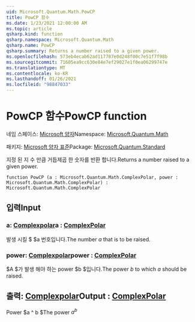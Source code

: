 ```yaml
---
uid: Microsoft.Quantum.Math.PowCP
title: PowCP 함수
ms.date: 1/23/2021 12:00:00 AM
ms.topic: article
qsharp.kind: function
qsharp.namespace: Microsoft.Quantum.Math
qsharp.name: PowCP
qsharp.summary: Returns a number raised to a given power.
ms.openlocfilehash: 573eb4ecab62ad117787e0d248f00c7e51f7f98b
ms.sourcegitcommit: 71605ea9cc630e84e7ef29027e1f0ea06299747e
ms.translationtype: MT
ms.contentlocale: ko-KR
ms.lasthandoff: 01/26/2021
ms.locfileid: "98847033"
---
```

# <a name="powcp-function"></a><span data-ttu-id="18eb6-102">PowCP 함수</span><span class="sxs-lookup"><span data-stu-id="18eb6-102">PowCP function</span></span>

<span data-ttu-id="18eb6-103">네임 스페이스: [Microsoft 양자](xref:Microsoft.Quantum.Math)</span><span class="sxs-lookup"><span data-stu-id="18eb6-103">Namespace: [Microsoft.Quantum.Math](xref:Microsoft.Quantum.Math)</span></span>

<span data-ttu-id="18eb6-104">패키지: [Microsoft 양자 표준](https://nuget.org/packages/Microsoft.Quantum.Standard)</span><span class="sxs-lookup"><span data-stu-id="18eb6-104">Package: [Microsoft.Quantum.Standard](https://nuget.org/packages/Microsoft.Quantum.Standard)</span></span>


<span data-ttu-id="18eb6-105">지정 된 지 수 만큼 거듭제곱 한 숫자를 반환 합니다.</span><span class="sxs-lookup"><span data-stu-id="18eb6-105">Returns a number raised to a given power.</span></span>

```qsharp
function PowCP (a : Microsoft.Quantum.Math.ComplexPolar, power : Microsoft.Quantum.Math.ComplexPolar) : Microsoft.Quantum.Math.ComplexPolar
```


## <a name="input"></a><span data-ttu-id="18eb6-106">입력</span><span class="sxs-lookup"><span data-stu-id="18eb6-106">Input</span></span>

### <a name="a--complexpolar"></a><span data-ttu-id="18eb6-107">a: [Complexpolar](xref:Microsoft.Quantum.Math.ComplexPolar)</span><span class="sxs-lookup"><span data-stu-id="18eb6-107">a : [ComplexPolar](xref:Microsoft.Quantum.Math.ComplexPolar)</span></span>

<span data-ttu-id="18eb6-108">발생 시킬 $ $a 번호입니다.</span><span class="sxs-lookup"><span data-stu-id="18eb6-108">The number $a$ that is to be raised.</span></span>


### <a name="power--complexpolar"></a><span data-ttu-id="18eb6-109">power: [Complexpolar](xref:Microsoft.Quantum.Math.ComplexPolar)</span><span class="sxs-lookup"><span data-stu-id="18eb6-109">power : [ComplexPolar](xref:Microsoft.Quantum.Math.ComplexPolar)</span></span>

<span data-ttu-id="18eb6-110">$A $가 발생 해야 하는 power $b $입니다.</span><span class="sxs-lookup"><span data-stu-id="18eb6-110">The power $b$ to which $a$ should be raised.</span></span>



## <a name="output--complexpolar"></a><span data-ttu-id="18eb6-111">출력: [Complexpolar](xref:Microsoft.Quantum.Math.ComplexPolar)</span><span class="sxs-lookup"><span data-stu-id="18eb6-111">Output : [ComplexPolar](xref:Microsoft.Quantum.Math.ComplexPolar)</span></span>

<span data-ttu-id="18eb6-112">Power $a ^ b $</span><span class="sxs-lookup"><span data-stu-id="18eb6-112">The power $a^b$</span></span>